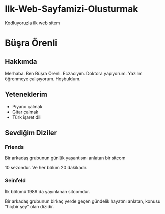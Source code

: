 # Ilk-Web-Sayfamizi-Olusturmak
Kodluyoruzla ilk web sitem
<!--ilk baslik-->
<h1>Büşra Örenli</h1>
<!--ikinci baslik-->
<h2>Hakkımda</h2>
<p>Merhaba. Ben Büşra Örenli. Eczacıyım. Doktora yapıyorum. Yazılım öğrenmeye çalışıyorum. Hoşbuldum.</p>
<h2>Yeteneklerim</h2>
    <ul>
        <li>Piyano çalmak</li>
        <li>Gitar çalmak</li>
        <li>Türk işaret dili</li>
    </ul>
<h2>Sevdiğim Diziler</h2>
<h3>Friends</h3>
<p>Bir arkadaş grubunun günlük yaşantısını anlatan bir sitcom</p>
<p>10 sezondur. Ve her bölüm 20 dakikadır.</p>
<h3>Seinfeld</h3>
<p>İlk bölümü 1989'da yayınlanan sitcomdur.</p>
<p>Bir arkadaş grubunun birkaç yerde geçen gündelik hayatını anlatan, konusu "hiçbir şey" olan dizidir.</p>